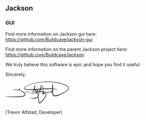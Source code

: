 ## Jackson
### GUI

Find more information on Jackson gui here:
https://github.com/Buildcave/jackson-gui

Find more information on the parent Jackson project here:
https://github.com/Buildcave/jackson

We truly believe this software is epic and hope you find it useful.

Sincerely,

<img alt="Trevor Alfstad Signature" class="signature" src=team/signatures/trevoralfstad.png />

(Trevor Alfstad, Developer)

